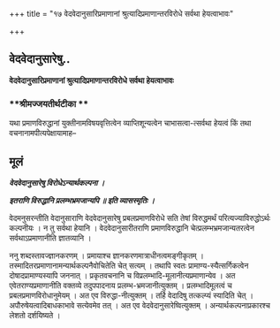 +++
title = "१७ वेदवेदानुसारिप्रमाणानां श्रुत्यादिप्रमाणान्तरविरोधे सर्वथा हेयत्वाभावः"

+++


## वेदवेदानुसारेषु..

**वेदवेदानुसारिप्रमाणानां श्रुत्यादिप्रमाणान्तरविरोधे सर्वथा हेयत्वाभावः**

### **श्रीमज्जयतीर्थटीका **

यथा प्रमाणविरुद्धानां युक्तीनामविषयवृत्तित्वेन व्याप्तिशून्यत्वेन चाभासत्वा-त्सर्वथा हेयत्वं किं तथा वचनानामपीत्यपेक्षायामाह–

## **मूलं**

***वेदवेदानुसारेषु विरोधेऽन्यार्थकल्पना ।***

***इतराणि विरुद्धानि प्रलम्भभ्रमजान्यपि ॥ इति व्यासस्मृतिः ।***

वेदमनुसरन्तीति वेदानुसाराणि वेदवेदानुसारेषु प्रबलप्रमाणविरोधे सति तेषां विरुद्धमर्थं परित्यज्याविरुद्धोऽर्थः कल्पनीयः । न तु सर्वथा हेयानि । वेदवेदानुसारीतराणि प्रमाणविरुद्धानि चेत्प्रलम्भभ्रमजान्यतरत्वेन सर्वथाऽप्रमाणानीति ज्ञातव्यानि ।

ननु शब्दस्तावज्ज्ञानकरणम् । प्रमायाश्च ज्ञानकरणमात्राधीनत्वमङ्गीकृतम् । तस्मादितरप्रमाणानामन्यार्थकल्पनैवोचितेति चेत् सत्यम् । तथापि स्वतः प्रामाण्य-स्यैत्सर्गिकत्वेन दोषादप्रामाण्यस्यापि जननात् । प्रकृतवचनानि च विप्रलम्भादि-मूलानीत्यप्रमाणान्येव । अत एवेतराण्यप्रमाणानीति वक्तव्ये तदुपपादनाय प्रलम्भ-भ्रमजानीत्युक्तम् । प्रलम्भादिमूलत्वं च प्रबलप्रमाणविरोधानुमेयम् । अत एव विरुद्धा-नीत्युक्तम् । तर्हि वेदादिषु तत्कल्प्यं स्यादिति चेत् । अपौरुषेयत्वादिबाधकाभावे सत्येवमेव तत् । अत एव वेदवेदानुसारेष्वित्युक्तम् । अन्यार्थकल्पनाप्रकारश्च लेशतो दर्शयिष्यते ।

